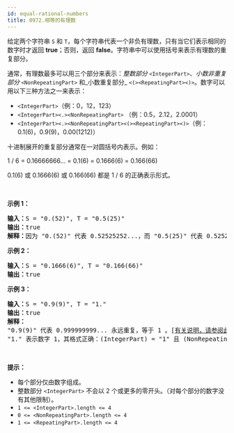 ```yaml
---
id: equal-rational-numbers
title: 0972.相等的有理数
---
```

给定两个字符串 <code>S</code> 和 <code>T</code>，每个字符串代表一个非负有理数，只有当它们表示相同的数字时才返回 **true**；否则，返回 **false**。字符串中可以使用括号来表示有理数的重复部分。

通常，有理数最多可以用三个部分来表示：_整数部分_ <code>&lt;IntegerPart&gt;</code>、_小数非重复部分_ <code>&lt;NonRepeatingPart&gt;</code> 和_小数重复部分_ <code>&lt;(&gt;&lt;RepeatingPart&gt;&lt;)&gt;</code>。数字可以用以下三种方法之一来表示：


- <code>&lt;IntegerPart&gt;</code>（例：0，12，123）
- <code>&lt;IntegerPart&gt;&lt;.&gt;&lt;NonRepeatingPart&gt;</code> （例：0.5，2.12，2.0001）
- <code>&lt;IntegerPart&gt;&lt;.&gt;&lt;NonRepeatingPart&gt;&lt;(&gt;&lt;RepeatingPart&gt;&lt;)&gt;</code>（例：0.1(6)，0.9(9)，0.00(1212)）

十进制展开的重复部分通常在一对圆括号内表示。例如：

1 / 6 = 0.16666666... = 0.1(6) = 0.1666(6) = 0.166(66)

0.1(6) 或 0.1666(6) 或 0.166(66) 都是 1 / 6 的正确表示形式。

 

**示例 1：**


<pre><strong>输入：</strong>S = &#34;0.(52)&#34;, T = &#34;0.5(25)&#34;<br/><strong>输出：</strong>true<br/><strong>解释：</strong>因为 &#34;0.(52)&#34; 代表 0.52525252...，而 &#34;0.5(25)&#34; 代表 0.52525252525.....，则这两个字符串表示相同的数字。<br/></pre>

**示例 2：**


<pre><strong>输入：</strong>S = &#34;0.1666(6)&#34;, T = &#34;0.166(66)&#34;<br/><strong>输出：</strong>true<br/></pre>

**示例 3：**


<pre><strong>输入：</strong>S = &#34;0.9(9)&#34;, T = &#34;1.&#34;<br/><strong>输出：</strong>true<br/><strong>解释：<br/></strong>&#34;0.9(9)&#34; 代表 0.999999999... 永远重复，等于 1 。[<a href="https://baike.baidu.com/item/0.999…/5615429?fr=aladdin" target="_blank">有关说明，请参阅此链接</a>]<br/>&#34;1.&#34; 表示数字 1，其格式正确：(IntegerPart) = &#34;1&#34; 且 (NonRepeatingPart) = &#34;&#34; 。</pre>

 

**提示：**

- 每个部分仅由数字组成。
- 整数部分 <code>&lt;IntegerPart&gt;</code> 不会以 2 个或更多的零开头。（对每个部分的数字没有其他限制）。
- <code>1 &lt;= &lt;IntegerPart&gt;.length &lt;= 4 </code>
- <code>0 &lt;= &lt;NonRepeatingPart&gt;.length &lt;= 4 </code>
- <code>1 &lt;= &lt;RepeatingPart&gt;.length &lt;= 4 </code>